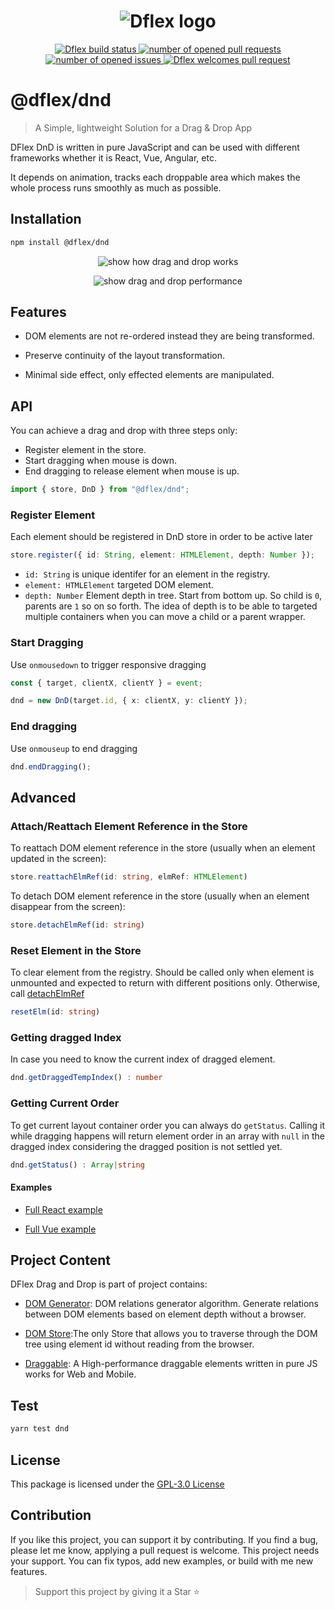 <h1 align="center">
  <img
  src="https://raw.githubusercontent.com/jalal246/dflex/master/dflex-full-size.png"
  alt="Dflex logo" />
</h1>

<p align="center">
  <a href="https://github.com/jalal246/dflex">
    <img
    src="https://img.shields.io/github/workflow/status/jalal246/dflex/Unit Test"
    alt="Dflex build status" />
  </a>
  <a href="https://github.com/jalal246/dflex/pulls">
    <img
    src="https://img.shields.io/github/issues-pr/jalal246/dflex"
    alt="number of opened pull requests"/>
  </a>
  <a href="https://github.com/jalal246/dflex/issues">
  <img
    src="https://img.shields.io/github/issues/jalal246/dflex"
    alt="number of opened issues"/>
  </a>
  <a href="https://github.com/jalal246/dflex/pulls">
   <img
   src="https://img.shields.io/badge/PRs-welcome-brightgreen.svg"
   alt="Dflex welcomes pull request" />
  </a>
</p>

# @dflex/dnd

> A Simple, lightweight Solution for a Drag & Drop App

DFlex DnD is written in pure JavaScript and can be used with different frameworks
whether it is React, Vue, Angular, etc.

It depends on animation, tracks each droppable area which makes the whole
process runs smoothly as much as possible.

## Installation

```bash
npm install @dflex/dnd
```

<p align="center">
 <img
  src="https://raw.githubusercontent.com/jalal246/dflex/master/packages/dnd/public/dnd.gif"
  alt="show how drag and drop works" />
</p>

<p align="center">
 <img src="https://raw.githubusercontent.com/jalal246/dflex/master/packages/dnd/public/dnd.png"
 alt="show drag and drop performance" />
</p>

## Features

- DOM elements are not re-ordered instead they are being transformed.

- Preserve continuity of the layout transformation.

- Minimal side effect, only effected elements are manipulated.

## API

You can achieve a drag and drop with three steps only:

- Register element in the store.
- Start dragging when mouse is down.
- End dragging to release element when mouse is up.

```js
import { store, DnD } from "@dflex/dnd";
```

### Register Element

Each element should be registered in DnD store in order to be active later

```ts
store.register({ id: String, element: HTMLElement, depth: Number });
```

- `id: String` is unique identifer for an element in the registry.
- `element: HTMLElement` targeted DOM element.
- `depth: Number` Element depth in tree. Start from bottom up. So child is `0`,
  parents are `1` so on so forth. The idea of depth is to be able to targeted
  multiple containers when you can move a child or a parent wrapper.

### Start Dragging

Use `onmousedown` to trigger responsive dragging

```ts
const { target, clientX, clientY } = event;

dnd = new DnD(target.id, { x: clientX, y: clientY });
```

### End dragging

Use `onmouseup` to end dragging

```ts
dnd.endDragging();
```

## Advanced

### Attach/Reattach Element Reference in the Store

To reattach DOM element reference in the store (usually when an element updated in
the screen):

```ts
store.reattachElmRef(id: string, elmRef: HTMLElement)
```

To detach DOM element reference in the store (usually when an element disappear
from the screen):

```ts
store.detachElmRef(id: string)
```

### Reset Element in the Store

To clear element from the registry. Should be called only when element is
unmounted and expected to return with different positions only. Otherwise, call
[detachElmRef](introduction#attachreattach-element-reference)

```ts
resetElm(id: string)
```

### Getting dragged Index

In case you need to know the current index of dragged element.

```ts
dnd.getDraggedTempIndex() : number
```

### Getting Current Order

To get current layout container order you can always do `getStatus`. Calling it
while dragging happens will return element order in an array with `null` in the
dragged index considering the dragged position is not settled yet.

```ts
dnd.getStatus() : Array|string
```

#### Examples

- [Full React example](https://github.com/jalal246/dflex/tree/master/packages/dnd/playgrounds/dflex-react-dnd)

- [Full Vue example](https://github.com/jalal246/dflex/tree/master/packages/dnd/playgrounds/dflex-vue-dnd)

## Project Content

DFlex Drag and Drop is part of project contains:

- [DOM
  Generator](https://github.com/jalal246/dflex/tree/master/packages/dom-gen):
  DOM relations generator algorithm. Generate relations between DOM elements
  based on element depth without a browser.

- [DOM Store](https://github.com/jalal246/dflex/tree/master/packages/store):The
  only Store that allows you to traverse through the DOM tree using element id
  without reading from the browser.

- [Draggable](https://github.com/jalal246/dflex/tree/master/packages/draggable):
  A High-performance draggable elements written in pure JS works for Web and Mobile.

## Test

```sh
yarn test dnd
```

## License

This package is licensed under the [GPL-3.0 License](https://github.com/jalal246/dflex/tree/master/packages/dnd/LICENSE)

## Contribution

If you like this project, you can support it by contributing. If you find a bug,
please let me know, applying a pull request is welcome. This project needs your
support. You can fix typos, add new examples, or build with me new features.

> Support this project by giving it a Star ⭐
